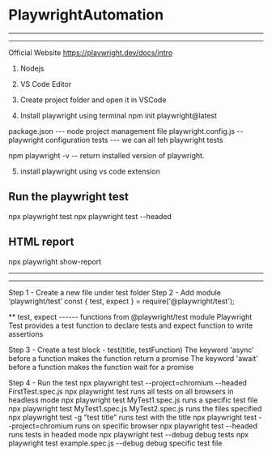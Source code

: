 # PlaywrightAutomation

-----------------------------------------------------------------------------------------
<!-- Playwright installation -->
-----------------------------------------------------------------------------------------
Official Website   https://playwright.dev/docs/intro

1) Nodejs
2) VS Code Editor
3) Create project folder  and  open it in VSCode

4) Install playwright  using terminal
  npm init playwright@latest

  package.json  --- node project management file
  playwright.config.js  -- playwright configuration
  tests --- we can all teh playwright tests

  npm playwright -v   -- return installed version of playwright.

5) install playwright using vs code extension

Run the playwright test
-----------
npx playwright test
npx playwright test --headed

HTML report
-------------
npx playwright show-report

<!-- END -->

-------------------------------------------------------------------------------------------
<!-- How To Create and Run Tests -->
--------------------------------------------------------------------------------------------
Step 1 - Create a new file under test folder
Step 2 - Add module ‘playwright/test’
    const { test, expect } = require('@playwright/test');
    
 ** test, expect  ------ functions from @playwright/test module
Playwright Test provides a test function to declare tests and expect function to write assertions

Step 3 - Create a test block - test(title, testFunction)
 The keyword 'async' before a function makes the function return a promise
The keyword 'await' before a function makes the function wait for a promise

Step 4 - Run the test
npx playwright test --project=chromium --headed  FirstTest.spec.js
npx playwright test                 runs all tests on all browsers in headless mode
npx playwright test  MyTest1.spec.js            runs a specific test file
npx playwright test  MyTest1.spec.js  MyTest2.spec.js           runs the files specified
npx playwright test -g "test title"             runs test with the title
npx playwright test --project=chromium      runs on specific browser
npx playwright test --headed         runs tests in headed mode
npx playwright test --debug         debug tests
npx playwright test example.spec.js --debug           debug specific test file

<!-- END -->